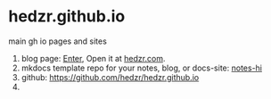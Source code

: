 # hedzr.github.io
main gh io pages and sites

1. blog page: [Enter](./blog/), Open it at [hedzr.com](https://hedzr.com).
2. mkdocs template repo for your notes, blog, or docs-site: [notes-hi](./notes-hi/)
3. github: <https://github.com/hedzr/hedzr.github.io>
4. 



